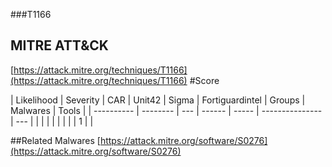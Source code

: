 ###T1166
## MITRE ATT&CK
[https://attack.mitre.org/techniques/T1166](https://attack.mitre.org/techniques/T1166)
#Score

| Likelihood | Severity | CAR | Unit42 | Sigma | Fortiguardintel | Groups | Malwares | Tools |
| ---------- | -------- | --- | ------ | ----- | --------------- | ---  |
 |   |   |   |   |   |   |   | 1 |   |

##Related Malwares
[https://attack.mitre.org/software/S0276](https://attack.mitre.org/software/S0276)
[]()
